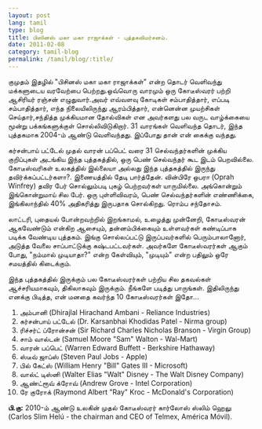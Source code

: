 ```yaml
---
layout: post
lang: tamil
type: blog
title: பிஸினஸ் மகா மகா ராஜாக்கள் - புத்தகவிமர்சனம்.
date: 2011-02-08
category: tamil-blog
permalink: /tamil/blog/:title/
---
```


குமுதம் இதழில் "பிசினஸ் மகா மகா ராஜாக்கள்" என்ற தொடர் வெளிவந்து மக்களுடைய வரவேற்பை பெற்றது.ஒவ்வொரு வாரமும் ஒரு கோடீஸ்வரர் பற்றி ஆசிரியர் ரஞ்சன் எழுதுவார்.அவர் எவ்வளவு கோடிகள் சம்பாதித்தார், எப்படி சம்பாதித்தார், எந்த நிலையிலிருந்து ஆரம்பித்தார், என்னென்ன முயற்சிகள் செய்தார்,சந்தித்த முக்கியமான தோல்விகள் என அவர்களது பல வருட வாழ்க்கையை மூன்று பக்கங்களுக்குள் சொல்லிவிடுகிறார். 31 வாரங்கள் வெளிவந்த தொடர், இந்த புத்தகமாக 2004-ம் ஆண்டு வெளிவந்தது. இப்போது தான் என் கைக்கு வந்தது.

கர்சன்பாய் பட்டேல் முதல் வாரன் பப்பெட் வரை 31 செல்வந்தர்களின் முக்கிய குறிப்புகள் அடங்கிய இந்த புத்தகத்தில், ஒரு பெண் செல்வந்தர் கூட இடம் பெறவில்லை. கோடீஸ்வரிகள் உலகத்தில் இல்லையா அல்லது இந்த புத்தகத்தில் இருந்து தவிர்க்கப்பட்டர்களா?. இணையத்தில் தேடி பார்த்தேன். வின்பிரே ஒபரா (Oprah Winfrey) தவிர பேர் சொல்லும்படி புகழ் பெற்றவர்கள் யாருமில்லை. அங்கொன்றும் இங்கொன்றுமாய் சில பேர். ஒரு புள்ளிவிவரம், பெண் செல்வந்தர்களின் எண்ணிக்கை, இங்கிலாந்தில் 40% அதிகரித்து இருபதாக சொல்கிறது. ரொம்ப சந்தோசம்.

லாட்டரி, புதையல் போன்றவற்றில் இறங்காமல், உழைத்து முன்னேறி,  கோடீஸ்வரன் ஆகவேண்டும் என்கிற ஆசையும், தன்னம்பிக்கையும் உள்ளவர்கள் கண்டிப்பாக படிக்க வேண்டிய புத்தகம். இங்கு சொல்லப்பட்டு இருப்பவர்களில் பெரும்பாலானோர், அடுத்த வேலை சாப்பாட்டுக்கு கஷ்டபட்டவர்கள். அவர்களே கோடீஸ்வரர்கள் ஆகும் போது, "நம்மால் முடியாதா?" என்ற கேள்வியும், "முடியும்" என்ற பதிலும் ஒரே சமயத்தில் கிடைக்கும்.

இந்த புத்தகத்தில் இருக்கும் பல கோடீஸ்வரர்கள் பற்றிய சில தகவல்கள் ஆச்சரியமாகவும், திகிலாகவும் இருக்கும். நீங்களே படித்து பாருங்கள். இதிலிருந்து எனக்கு பிடித்த, என் மனதை கவர்ந்த 10 கோடீஸ்வரர்கள் இதோ...

1. அம்பானி (Dhirajlal Hirachand Ambani - Reliance Industries) <br/>
2. கர்சன்பாய் பட்டேல் (Dr. Karsanbhai Khodidas Patel - Nirma group) <br/>
3. ரிச்சர்ட் ப்ரோன்சன் (Sir Richard Charles Nicholas Branson - Virgin Group) <br/>
4. சாம் வால்டன் (Samuel Moore "Sam" Walton - Wal-Mart) <br/>
5. வாரன் பப்பெட் (Warren Edward Buffett - Berkshire Hathaway) <br/>
6. ஸ்டீவ் ஜாப்ஸ் (Steven Paul Jobs - Apple) <br/>
7. பில் கேட்ஸ் (William Henry "Bill" Gates III - Microsoft) <br/>
8. வால்ட் டிஸ்னி (Walter Elias "Walt" Disney - The Walt Disney Company) <br/>
9. ஆண்ட்ரூவ் க்ரோவ் (Andrew Grove - Intel Corporation) <br/>
10. ரே குரோக் (Raymond Albert "Ray" Kroc - McDonald's Corporation)

**பி.கு:** 2010-ம் ஆண்டு உலகின் முதல் கோடீஸ்வரர் கார்லோஸ் ஸ்லிம் ஹெலு (Carlos Slim Helú - the chairman and CEO of Telmex, América Móvil).
